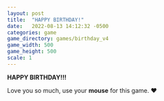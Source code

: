 ```yaml
---
layout: post
title:  "HAPPY BIRTHDAY!"
date:   2022-08-13 14:12:32 -0500
categories: game
game_directory: games/birthday_v4
game_width: 500
game_height: 500
scale: 1
---
```


**HAPPY BIRTHDAY!!!**

Love you so much, use your **mouse** for this game. ❤️